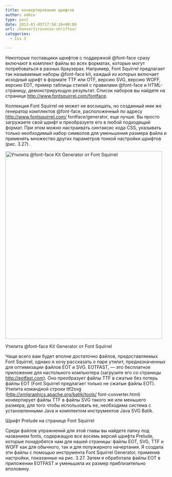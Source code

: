 ```yaml
---
title: конвертирование шрифтов
author: admin
type: post
date: 2013-01-05T17:58:10+00:00
url: /konvertirovanie-shriftov/
categories:
  - Css 3

---
```

Некоторые поставщики шрифтов с поддержкой @font-face сразу включают в комплект файлы во всех форматах, которые могут потребоваться в разных браузерах. Например, Font Squirrel предлагает так называемые наборы @font-face kit, каждый из которых включает исходный шрифт в формате TTF или OTF, версию SVG, версию WOFF, версию EOT, пример таблицы стилей с правилами @font-face и HTML-страницу, демонстрирующую результат. Список наборов вы найдете на странице http://www.fontsquirrel.com/fontface.

Коллекция Font Squirrel не может не восхищать, но созданный ими же генератор комплектов @font-face, расположенный по адресу http://www.fontsquirrel.com/ fontface/generator, еще лучше. Вы просто загружаете свой шрифт и преобразуете его в любой подходящий формат. При этом можно настраивать синтаксис кода CSS, указывать только необходимый набор символов для уменьшения размера файла и применять множество других параметров тонкой настройки шрифтов (рис. 3.27).

<div id="attachment_2291" style="width: 498px" class="wp-caption aligncenter">
  <a href="http://formstyle.com.ua/?attachment_id=2291" rel="attachment wp-att-2291"><img class="size-full wp-image-2291" title="Утилита @font-face Kit Generator от Font Squirrel" alt="Утилита @font-face Kit Generator от Font Squirrel" src="http://formstyle.com.ua/wp-content/uploads/2012/12/Утилита-@font-face-Kit-Generator-от-Font-Squirrel.png" width="488" height="586" srcset="http://formstyle.com.ua/wp-content/uploads/2012/12/Утилита-@font-face-Kit-Generator-от-Font-Squirrel.png 488w, http://formstyle.com.ua/wp-content/uploads/2012/12/Утилита-@font-face-Kit-Generator-от-Font-Squirrel-249x300.png 249w" sizes="(max-width: 488px) 100vw, 488px" /></a>
  
  <p class="wp-caption-text">
    Утилита @font-face Kit Generator от Font Squirrel
  </p>
</div>

Чаще всего вам будет вполне достаточно файлов, предоставляемых Font Squirrel, однако я хочу рассказать о паре утилит, предназначенных для оптимизации файлов EOT и SVG. EOTFAST, — это бесплатное приложение для настольного компьютера (загрузите его со страницы <http://eotfast.com>). Оно преобразует файлы TTF в сжатые без потерь файлы EOT (Font Squirrel предлагает только не сжатые файлы EOT). Утилита командной строки ttf2svg (<http://xmlgraphics.apache.org/batik/tools/> font-converter.html) конвертирует файлы TTF в файлы SVG такого же или меньшего размера; для того чтобы использовать ее, необходима система с установленными Java и комплектом инструментов Java SVG Batik.

<a name="bookmark93"></a>Шрифт Prelude на странице Font Squirrel

Среди файлов упражнений для этой главы вы найдете папку под названием fonts, содержащую все восемь версий шрифта Prelude, которые понадобятся нам для нашей страницы: файлы EOT, SVG, TTF и WOFF как для обычного, так и для полужирного начертания. Я создала эти файлы с помощью инструмента Font Squirrel Generator, применив настройки, показанные на рис. 3.27. Затем я обработала файлы EOT в приложении EOTFAST и уменьшила их размер приблизительно вполовину.

&nbsp;

&nbsp;